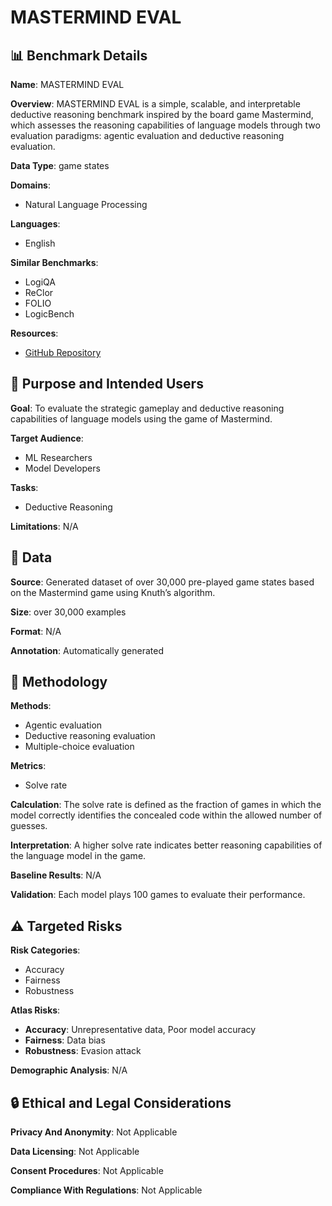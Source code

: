 # MASTERMIND EVAL

## 📊 Benchmark Details

**Name**: MASTERMIND EVAL

**Overview**: MASTERMIND EVAL is a simple, scalable, and interpretable deductive reasoning benchmark inspired by the board game Mastermind, which assesses the reasoning capabilities of language models through two evaluation paradigms: agentic evaluation and deductive reasoning evaluation.

**Data Type**: game states

**Domains**:
- Natural Language Processing

**Languages**:
- English

**Similar Benchmarks**:
- LogiQA
- ReClor
- FOLIO
- LogicBench

**Resources**:
- [GitHub Repository](https://github.com/flairNLP/mastermind)

## 🎯 Purpose and Intended Users

**Goal**: To evaluate the strategic gameplay and deductive reasoning capabilities of language models using the game of Mastermind.

**Target Audience**:
- ML Researchers
- Model Developers

**Tasks**:
- Deductive Reasoning

**Limitations**: N/A

## 💾 Data

**Source**: Generated dataset of over 30,000 pre-played game states based on the Mastermind game using Knuth’s algorithm.

**Size**: over 30,000 examples

**Format**: N/A

**Annotation**: Automatically generated

## 🔬 Methodology

**Methods**:
- Agentic evaluation
- Deductive reasoning evaluation
- Multiple-choice evaluation

**Metrics**:
- Solve rate

**Calculation**: The solve rate is defined as the fraction of games in which the model correctly identifies the concealed code within the allowed number of guesses.

**Interpretation**: A higher solve rate indicates better reasoning capabilities of the language model in the game.

**Baseline Results**: N/A

**Validation**: Each model plays 100 games to evaluate their performance.

## ⚠️ Targeted Risks

**Risk Categories**:
- Accuracy
- Fairness
- Robustness

**Atlas Risks**:
- **Accuracy**: Unrepresentative data, Poor model accuracy
- **Fairness**: Data bias
- **Robustness**: Evasion attack

**Demographic Analysis**: N/A

## 🔒 Ethical and Legal Considerations

**Privacy And Anonymity**: Not Applicable

**Data Licensing**: Not Applicable

**Consent Procedures**: Not Applicable

**Compliance With Regulations**: Not Applicable

